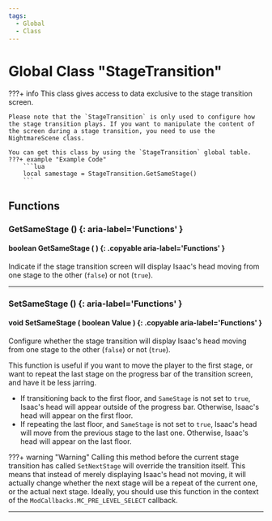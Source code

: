 ```yaml
---
tags:
  - Global
  - Class
---
```

# Global Class "StageTransition"

???+ info
    This class gives access to data exclusive to the stage transition screen.
    
    Please note that the `StageTransition` is only used to configure how the stage transition plays. If you want to manipulate the content of the screen during a stage transition, you need to use the NightmareScene class.
    
    You can get this class by using the `StageTransition` global table.
    ???+ example "Example Code"
        ```lua
        local samestage = StageTransition.GetSameStage()
        ```


## Functions 

### GetSameStage () {: aria-label='Functions' }
#### boolean GetSameStage ( ) {: .copyable aria-label='Functions' }

Indicate if the stage transition screen will display Isaac's head moving from one stage to the other (`false`) or not (`true`).
___

### SetSameStage () {: aria-label='Functions' }
#### void SetSameStage ( boolean Value ) {: .copyable aria-label='Functions' }
Configure whether the stage transition will display Isaac's head moving from one stage to the other (`false`) or not (`true`).

This function is useful if you want to move the player to the first stage, or want to repeat the last stage on the progress bar of the transition screen, and have it be less jarring. 

* If transitioning back to the first floor, and `SameStage` is not set to `true`, Isaac's head will appear outside of the progress bar. Otherwise, Isaac's head will appear on the first floor.
* If repeating the last floor, and `SameStage` is not set to `true`, Isaac's head will move from the previous stage to the last one. Otherwise, Isaac's head will appear on the last floor.

???+ warning "Warning"
    Calling this method before the current stage transition has called `SetNextStage` will override the transition itself. This means that instead of merely displaying Isaac's head not moving, it will actually change whether the next stage will be a repeat of the current one, or the actual next stage. Ideally, you should use this function in the context of the `ModCallbacks.MC_PRE_LEVEL_SELECT` callback.
___
